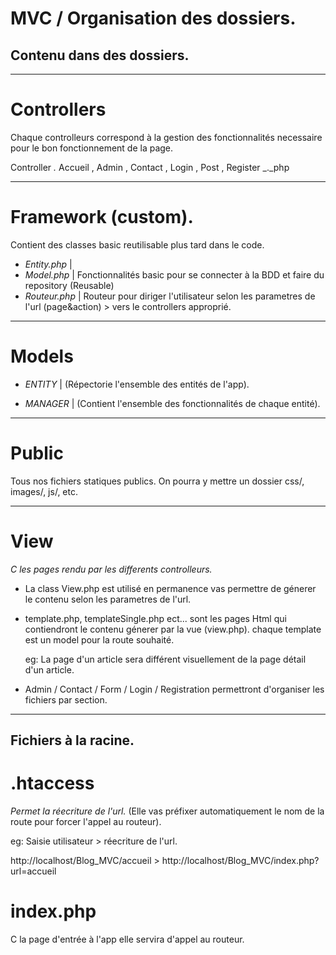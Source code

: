 # MVC / Organisation des dossiers.

## Contenu dans des dossiers.

---

# Controllers

Chaque controlleurs correspond à la gestion des fonctionnalités necessaire pour le bon fonctionnement de la page.

Controller _._ Accueil , Admin , Contact , Login , Post , Register \_.\_php

---

# Framework (custom).

Contient des classes basic reutilisable plus tard dans le code.

- _Entity.php_ |
- _Model.php_ | Fonctionnalités basic pour se connecter à la BDD et faire du repository (Reusable)
- _Routeur.php_ | Routeur pour diriger l'utilisateur selon les parametres de l'url (page&action) > vers le controllers approprié.

---

# Models

- _ENTITY_ | (Répectorie l'ensemble des entités de l'app).

- _MANAGER_ | (Contient l'ensemble des fonctionnalités de chaque entité).

---

# Public

Tous nos fichiers statiques publics. On pourra y mettre un dossier css/, images/, js/, etc.

---

# View

_C les pages rendu par les differents controlleurs._

- La class View.php est utilisé en permanence vas permettre de génerer le contenu selon les parametres de l'url.

- template.php, templateSingle.php ect... sont les pages Html qui contiendront le contenu génerer par la vue (view.php).
  chaque template est un model pour la route souhaité.

  eg: La page d'un article sera différent visuellement de la page détail d'un article.

- Admin / Contact / Form / Login / Registration permettront d'organiser les fichiers par section.

---

## Fichiers à la racine.

# .htaccess

_Permet la réecriture de l'url._ (Elle vas préfixer automatiquement le nom de la route pour forcer l'appel au routeur).

eg:
Saisie utilisateur > réecriture de l'url.

http://localhost/Blog_MVC/accueil > http://localhost/Blog_MVC/index.php?url=accueil

# index.php

C la page d'entrée à l'app elle servira d'appel au routeur.
